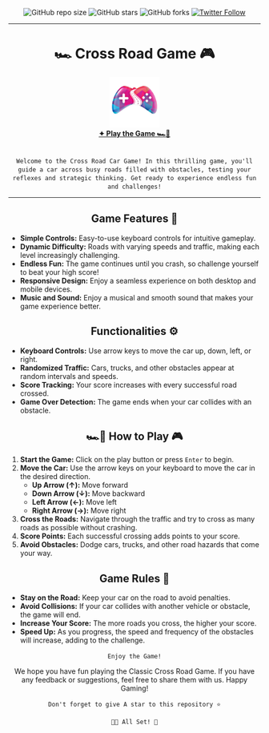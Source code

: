 <div align="center">  
                                                                                           
![GitHub repo size](https://img.shields.io/github/repo-size/codeaashu/Cross-Road-Game)
  ![GitHub stars](https://img.shields.io/github/stars/codeaashu/Cross-Road-Game?style=social) 
  ![GitHub forks](https://img.shields.io/github/forks/codeaashu/Cross-Road-Game?style=social)
[![Twitter Follow](https://img.shields.io/twitter/follow/warrior_aashuu?style=social)](https://twitter.com/intent/follow?screen_name=warrior_aashuu)

<hr>
  <h1 align="center">🏎 Cross Road Game 🎮</h1>
  <img src="./images/LOGO.png" width="100px" />
  <br><a href="https://cross-road-game.vercel.app/"><strong>✦ Play the Game 🏎️💨</strong></a><br><br>
  
  ` Welcome to the Cross Road Car Game! In this thrilling game, you'll guide a car across busy roads filled with obstacles, testing your reflexes and strategic thinking. Get ready to experience endless fun and challenges! `<hr></div>

<h2 align="center">Game Features 🌟</h2>

- **Simple Controls:** Easy-to-use keyboard controls for intuitive gameplay.
- **Dynamic Difficulty:** Roads with varying speeds and traffic, making each level increasingly challenging.
- **Endless Fun:** The game continues until you crash, so challenge yourself to beat your high score!
- **Responsive Design:** Enjoy a seamless experience on both desktop and mobile devices.
- **Music and Sound:** Enjoy a musical and smooth sound that makes your game experience better.

<h2 align="center">Functionalities ⚙️</h2>

- **Keyboard Controls:** Use arrow keys to move the car up, down, left, or right.
- **Randomized Traffic:** Cars, trucks, and other obstacles appear at random intervals and speeds.
- **Score Tracking:** Your score increases with every successful road crossed.
- **Game Over Detection:** The game ends when your car collides with an obstacle.

<h2 align="center">🏎️💨 How to Play 🎮</h2>

1. **Start the Game:** Click on the play button or press `Enter` to begin.
2. **Move the Car:** Use the arrow keys on your keyboard to move the car in the desired direction.
   - **Up Arrow (↑):** Move forward
   - **Down Arrow (↓):** Move backward
   - **Left Arrow (←):** Move left
   - **Right Arrow (→):** Move right
3. **Cross the Roads:** Navigate through the traffic and try to cross as many roads as possible without crashing.
4. **Score Points:** Each successful crossing adds points to your score.
5. **Avoid Obstacles:** Dodge cars, trucks, and other road hazards that come your way.

<h2 align="center">Game Rules 🚨</h2>

- **Stay on the Road:** Keep your car on the road to avoid penalties.
- **Avoid Collisions:** If your car collides with another vehicle or obstacle, the game will end.
- **Increase Your Score:** The more roads you cross, the higher your score.
- **Speed Up:** As you progress, the speed and frequency of the obstacles will increase, adding to the challenge.


<div align="center">

` Enjoy the Game! `

We hope you have fun playing the Classic Cross Road Game. If you have any feedback or suggestions, feel free to share them with us. Happy Gaming!

`Don't forget to give A star to this repository ⭐`


`👍🏻 All Set! 💌`

</div>
